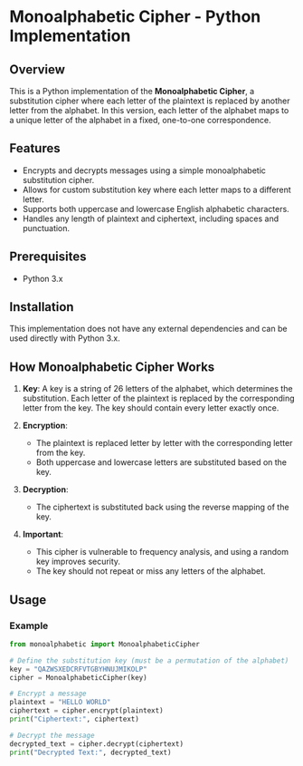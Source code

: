 
# Monoalphabetic Cipher - Python Implementation

## Overview

This is a Python implementation of the **Monoalphabetic Cipher**, a substitution cipher where each letter of the plaintext is replaced by another letter from the alphabet. In this version, each letter of the alphabet maps to a unique letter of the alphabet in a fixed, one-to-one correspondence.

## Features

- Encrypts and decrypts messages using a simple monoalphabetic substitution cipher.
- Allows for custom substitution key where each letter maps to a different letter.
- Supports both uppercase and lowercase English alphabetic characters.
- Handles any length of plaintext and ciphertext, including spaces and punctuation.

## Prerequisites

- Python 3.x

## Installation

This implementation does not have any external dependencies and can be used directly with Python 3.x.

## How Monoalphabetic Cipher Works

1. **Key**: A key is a string of 26 letters of the alphabet, which determines the substitution. Each letter of the plaintext is replaced by the corresponding letter from the key. The key should contain every letter exactly once.
   
2. **Encryption**:
    - The plaintext is replaced letter by letter with the corresponding letter from the key.
    - Both uppercase and lowercase letters are substituted based on the key.

3. **Decryption**:
    - The ciphertext is substituted back using the reverse mapping of the key.

4. **Important**:
    - This cipher is vulnerable to frequency analysis, and using a random key improves security.
    - The key should not repeat or miss any letters of the alphabet.

## Usage

### Example

```python
from monoalphabetic import MonoalphabeticCipher

# Define the substitution key (must be a permutation of the alphabet)
key = "QAZWSXEDCRFVTGBYHNUJMIKOLP"
cipher = MonoalphabeticCipher(key)

# Encrypt a message
plaintext = "HELLO WORLD"
ciphertext = cipher.encrypt(plaintext)
print("Ciphertext:", ciphertext)

# Decrypt the message
decrypted_text = cipher.decrypt(ciphertext)
print("Decrypted Text:", decrypted_text)
